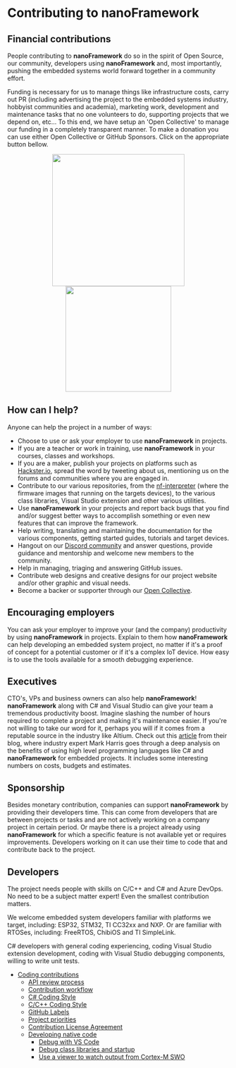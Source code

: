 # Contributing to **nanoFramework**

## Financial contributions

People contributing to **nanoFramework** do so in the spirit of Open Source, our community, developers using **nanoFramework** and, most importantly, pushing the embedded systems world forward together in a community effort.

Funding is necessary for us to manage things like infrastructure costs, carry out PR (including advertising the project to the embedded systems industry, hobbyist communities and academia), marketing work, development and maintenance tasks that no one volunteers to do, supporting projects that we depend on, etc... To this end, we have setup an 'Open Collective' to manage our funding in a completely transparent manner.
To make a donation you can use either Open Collective or GitHub Sponsors. Click on the appropriate button bellow.

<div align="center">
  <a href="https://opencollective.com/nanoframework/donate" target="_blank">
    <img src="https://opencollective.com/nanoframework/donate/button@2x.png?color=blue" width=300 />
  </a>

  <a href="https://github.com/sponsors/nanoframework" target="_blank">
    <img src="https://img.shields.io/static/v1?style=flat&label=Sponsors&style=social&labelColor=gray&color=violet&&message=%E2%9D%A4&logo=GitHub" width="240" />
  </a>

</div>

## How can I help?

Anyone can help the project in a number of ways:

- Choose to use or ask your employer to use **nanoFramework** in projects.
- If you are a teacher or work in training, use **nanoFramework** in your courses, classes and workshops.
- If you are a maker, publish your projects on platforms such as [Hackster.io](https://www.hackster.io/nanoframework), spread the word by tweeting about us, mentioning us on the forums and communities where you are engaged in.
- Contribute to our various repositories, from the [nf-interpreter](https://github.com/nanoframework/nf-interpreter) (where the firmware images that running on the targets devices), to the various class libraries, Visual Studio extension and other various utilities.
- Use **nanoFramework** in your projects and report back bugs that you find and/or suggest better ways to accomplish something or even new features that can improve the framework.
- Help writing, translating and maintaining the documentation for the various components, getting started guides, tutorials and target devices.
- Hangout on our [Discord community](https://discord.gg/gCyBu8T) and answer questions, provide guidance and mentorship and welcome new members to the community.
- Help in managing, triaging and answering GitHub issues.
- Contribute web designs and creative designs for our project website and/or other graphic and visual needs.
- Become a backer or supporter through our [Open Collective](https://opencollective.com/nanoframework).

## Encouraging employers

You can ask your employer to improve your (and the company) productivity  by using **nanoFramework** in projects. Explain to them how **nanoFramework** can help developing an embedded system project, no matter if it's a proof of concept for a potential customer or if it's a complex IoT device. How easy is to use the tools available for a smooth debugging experience.

## Executives

CTO's, VPs and business owners can also help **nanoFramework**!
**nanoFramework** along with C# and Visual Studio can give your team a tremendous productivity boost. Imagine slashing the number of hours required to complete a project and making it's maintenance easier.
If you're not willing to take our word for it, perhaps you will if it comes from a reputable source in the industry like Altium. Check out this [article](https://resources.altium.com/pcb-design-blog/high-level-programming-languages-for-embedded-projects) from their blog, where industry expert Mark Harris goes through a deep analysis on the benefits of using high level programming languages like C# and **nanoFramework** for embedded projects. It includes some interesting numbers on costs, budgets and estimates.

## Sponsorship

Besides monetary contribution, companies can support **nanoFramework** by providing their developers time. This can come from developers that are between projects or tasks and are not actively working on a company project in certain period. Or maybe there is a project already using **nanoFramework** for which a specific feature is not available yet or requires improvements. Developers working on it can use their time to code that and contribute back to the project.

## Developers

The project needs people with skills on C/C++ and C# and Azure DevOps. No need to be a subject matter expert! Even the smallest contribution matters.

We welcome embedded system developers familiar with platforms we target, including: ESP32, STM32, TI CC32xx and NXP. Or are familiar with RTOSes, including: FreeRTOS, ChibiOS and TI SimpleLink.

C# developers with general coding experiencing, coding Visual Studio extension development, coding with Visual Studio debugging components, willing to write unit tests.

- [Coding contributions](coding-contributions.md)
  - [API review process](api-review-process.md)
  - [Contribution workflow](contributing-workflow.md)
  - [C# Coding Style](cs-coding-style.md)
  - [C/C++ Coding Style](cxx-coding-style.md)
  - [GitHub Labels](labels.md)
  - [Project priorities](project-priorities.md)
  - [Contribution License Agreement](cla.md)
  - [Developing native code](developing-native/)
    - [Debug with VS Code](developing-native/vscode-debug-instructions.md)
    - [Debug class libraries and startup](developing-native/debugging-class-libraries.md)
    - [Use a viewer to watch output from Cortex-M SWO](developing-native/arm-swo.md)
